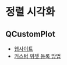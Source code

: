 # 정렬 시각화

##  QCustomPlot
- [웹사이트](https://www.qcustomplot.com/)
- [커스텀 위젯 등록 방법](https://www.qcustomplot.com/index.php/tutorials/settingup)
